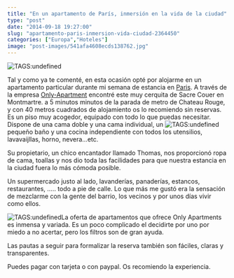 ```yaml
---
title: "En un apartamento de París, inmersión en la vida de la ciudad"
type: "post"
date: "2014-09-18 19:27:00"
slug: "apartamento-paris-inmersion-vida-ciudad-2364450"
categories: ["Europa","Hoteles"]
image: "post-images/541afa4608ecds138762.jpg"
---
```


 ![ TAGS:undefined](post-images/541afa4608ecds138762.jpg "Montmatre by missviajes")

 Tal y como ya te comenté, en esta ocasión opté por alojarme en un apartamento particular durante mi semana de estancia en [Paris](http://www.missviajes.com/nuevo-destino-paris-2363247). A través de la empresa [Only-Apartment](http://www.only-apartments.com/en/paris/villageramey_28610/) encontré este muy cerquita de Sacre Couer en Montmartre. a 5 minutos minutos de la parada de metro de Chateau Rouge, y con 40 metros cuadrados de alojamiento os lo recomiendo sin reservas. Es un piso muy acogedor, equipado con todo lo que puedas necesitar. Dispone de una cama doble y una cama individual, un ![ TAGS:undefined](post-images/541afae33e2b2s173827.jpg)pequeño baño y una cocina independiente con todos los utensilios, lavavaijllas, horno, nevera...etc.

 Su propietario, un chico encantador llamado Thomas, nos proporcionó ropa de cama, toallas y nos dio toda las facilidades para que nuestra estancia en la ciudad fuera lo más cómoda posible.

 Un supermercado justo al lado, lavanderías, panaderías, estancos, restaurantes, ..... todo a pie de calle. Lo que más me gustó era la sensación de mezclarme con la gente del barrio, los vecinos y por unos días vivir como ellos.

 ![ TAGS:undefined](post-images/541afb4d00189s109823.jpg)La oferta de apartamentos que ofrece Only Apartments es inmensa y variada. Es un poco complicado el decidirte por uno por miedo a no acertar, pero los filtros son de gran ayuda.

 Las pautas a seguir para formalizar la reserva también son fáciles, claras y transparentes.

 Puedes pagar con tarjeta o con paypal. Os recomiendo la experiencia.